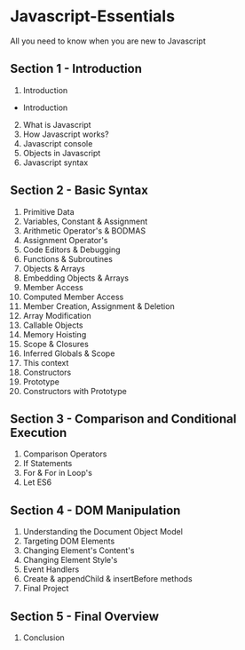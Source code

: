 # Javascript-Essentials
All you need to know when you are new to Javascript

## Section 1 - Introduction
1. Introduction
  * Introduction
2. What is Javascript
3. How Javascript works?
4. Javascript console
5. Objects in Javascript
6. Javascript syntax

## Section 2 - Basic Syntax
1. Primitive Data
2. Variables, Constant & Assignment
3. Arithmetic Operator's & BODMAS
4. Assignment Operator's
5. Code Editors & Debugging
6. Functions & Subroutines
7. Objects & Arrays
8. Embedding Objects & Arrays
9. Member Access
10. Computed Member Access
11. Member Creation, Assignment & Deletion
12. Array Modification
13. Callable Objects
14. Memory Hoisting
15. Scope & Closures
16. Inferred Globals & Scope
17. This context
18. Constructors
19. Prototype
20. Constructors with Prototype

## Section 3 - Comparison and Conditional Execution
1. Comparison Operators
2. If Statements
3. For & For in Loop's
4. Let ES6

## Section 4 - DOM Manipulation
1. Understanding the Document Object Model
2. Targeting DOM Elements
3. Changing Element's Content's
4. Changing Element Style's
5. Event Handlers
6. Create & appendChild & insertBefore methods
7. Final Project

## Section 5 - Final Overview
1. Conclusion

